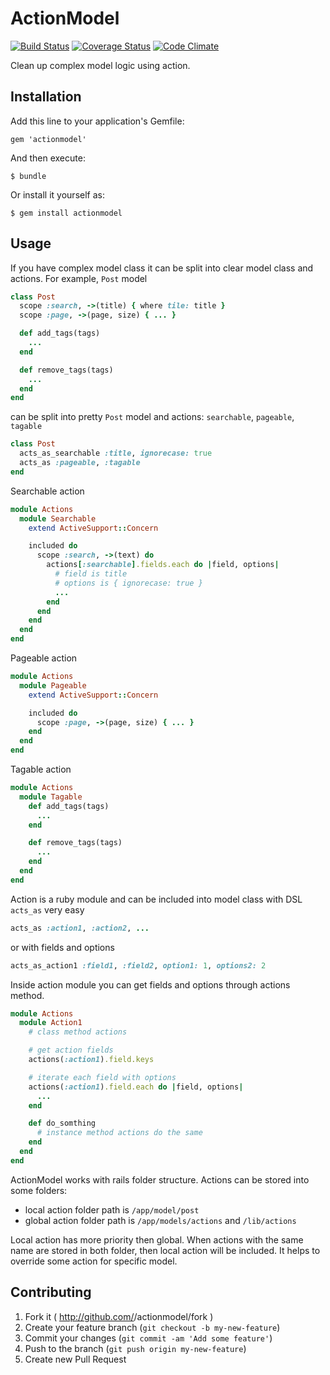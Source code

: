 # ActionModel

[![Build Status](https://travis-ci.org/maxkazar/actionmodel.png?branch=master)](https://travis-ci.org/maxkazar/actionmodel) [![Coverage Status](https://coveralls.io/repos/maxkazar/actionmodel/badge.png?branch=master)](https://coveralls.io/r/maxkazar/actionmodel?branch=master) [![Code Climate](https://codeclimate.com/repos/52f8ba86e30ba04a62003cdb/badges/84d12fb736e9a2d3331b/gpa.png)](https://codeclimate.com/repos/52f8ba86e30ba04a62003cdb/feed)

Clean up complex model logic using action.

## Installation

Add this line to your application's Gemfile:

    gem 'actionmodel'

And then execute:

    $ bundle

Or install it yourself as:

    $ gem install actionmodel

## Usage

If you have complex model class it can be split into clear model class and actions. For example, `Post` model

```ruby
class Post
  scope :search, ->(title) { where tile: title }
  scope :page, ->(page, size) { ... }

  def add_tags(tags)
    ...
  end

  def remove_tags(tags)
    ...
  end
end
```

can be split into pretty `Post` model and actions: `searchable`, `pageable`, `tagable`

```ruby
class Post
  acts_as_searchable :title, ignorecase: true
  acts_as :pageable, :tagable
end
```

Searchable action

```ruby
module Actions
  module Searchable
    extend ActiveSupport::Concern

    included do
      scope :search, ->(text) do
        actions[:searchable].fields.each do |field, options|
          # field is title
          # options is { ignorecase: true }
          ...
        end
      end
    end
  end
end
```

Pageable action

```ruby
module Actions
  module Pageable
    extend ActiveSupport::Concern

    included do
      scope :page, ->(page, size) { ... }
    end
  end
end
```

Tagable action

```ruby
module Actions
  module Tagable
    def add_tags(tags)
      ...
    end

    def remove_tags(tags)
      ...
    end
  end
end
```

Action is a ruby module and can be included into model class with DSL `acts_as` very easy

```ruby
acts_as :action1, :action2, ...
```  

or with fields and options

```ruby
acts_as_action1 :field1, :field2, option1: 1, options2: 2
```  

Inside action module you can get fields and options through actions method.

```ruby
module Actions
  module Action1
    # class method actions

    # get action fields
    actions(:action1).field.keys

    # iterate each field with options
    actions(:action1).field.each do |field, options|
      ...
    end

    def do_somthing
      # instance method actions do the same
    end
  end
end
```

ActionModel works with rails folder structure. Actions can be stored into some folders:

* local action folder path is `/app/model/post`
* global action folder path is `/app/models/actions` and `/lib/actions`

Local action has more priority then global. When actions with the same name are stored in both folder, then local action will be included.
It helps to override some action for specific model.

## Contributing

1. Fork it ( http://github.com/<my-github-username>/actionmodel/fork )
2. Create your feature branch (`git checkout -b my-new-feature`)
3. Commit your changes (`git commit -am 'Add some feature'`)
4. Push to the branch (`git push origin my-new-feature`)
5. Create new Pull Request
